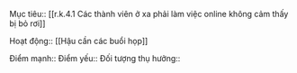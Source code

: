 

Mục tiêu:: [[r.k.4.1 Các thành viên ở xa phải làm việc online không cảm thấy bị bỏ rơi]]

Hoạt động:: [[Hậu cần các buổi họp]]

Điểm mạnh::
Điểm yếu::
Đối tượng thụ hưởng::